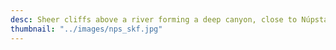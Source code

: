 ```yaml
---
desc: Sheer cliffs above a river forming a deep canyon, close to Núpstaðarskógur, Iceland
thumbnail: "../images/nps_skf.jpg"
---
```

